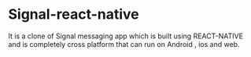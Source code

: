 # Signal-react-native
It is a clone of Signal messaging app which is built using REACT-NATIVE and is completely cross  platform that can run on Android , ios and web.
